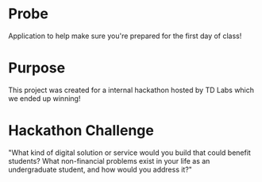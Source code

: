 # Probe
Application to help make sure you're prepared for the first day of class!

# Purpose
This project was created for a internal hackathon hosted by TD Labs which we ended up winning!

# Hackathon Challenge
"What kind of digital solution or service would you build that could benefit students? What non-financial problems exist in your life as an undergraduate student, and how would you address it?"
